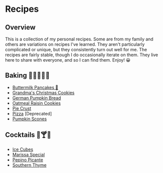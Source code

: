 # Recipes

## Overview

This is a collection of my personal recipes. Some are from my family and others
 are variations on recipes I've learned. They aren't particularly complicated or
 unique, but they consistently turn out well for me. The recipes are fairly
 stable, though I do occasionally iterate on them. They live here to share with
 everyone, and so I can find them. Enjoy! 😀

## Baking 🍞🍕🍪🍰🥞

* [Buttermilk Pancakes 🥞](/baking/buttermilk-pancakes.md)
* [Grandma's Christmas Cookies](/baking/grandmas-christmas-cookies.md)
* [German Pumpkin Bread](/baking/german-pumpkin-bread.md)
* [Oatmeal Raisin Cookies](/baking/oatmeal-raisin-cookies.md)
* [Pie Crust](/baking/pie-crust.md)
* [Pizza](/baking/pizza.md) [Deprecated]
* [Pumpkin Scones](/baking/pumpkin-scones.md)

## Cocktails 🍹🍸🥃

* [Ice Cubes](/cocktails/ice-cubes.md)
* [Marissa Special](/cocktails/marissa-special.md)
* [Pepino Picante](/cocktails/pepino-picante.md)
* [Southern Thyme](/cocktails/southern-thyme.md)
